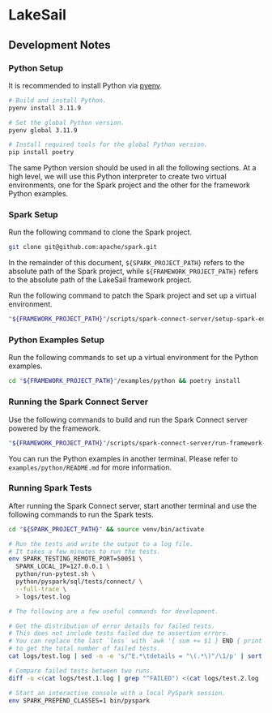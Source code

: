 # LakeSail

## Development Notes

### Python Setup

It is recommended to install Python via [pyenv](https://github.com/pyenv/pyenv).

```bash
# Build and install Python.
pyenv install 3.11.9

# Set the global Python version.
pyenv global 3.11.9

# Install required tools for the global Python version.
pip install poetry
```

The same Python version should be used in all the following sections.
At a high level, we will use this Python interpreter to create two virtual environments,
one for the Spark project and the other for the framework Python examples.

### Spark Setup

Run the following command to clone the Spark project.

```bash
git clone git@github.com:apache/spark.git
```

In the remainder of this document, `${SPARK_PROJECT_PATH}` refers to the absolute path of the Spark project,
while `${FRAMEWORK_PROJECT_PATH}` refers to the absolute path of the LakeSail framework project.

Run the following command to patch the Spark project and set up a virtual environment.

```bash
"${FRAMEWORK_PROJECT_PATH}"/scripts/spark-connect-server/setup-spark-env.sh
```

### Python Examples Setup

Run the following commands to set up a virtual environment for the Python examples.

```bash
cd "${FRAMEWORK_PROJECT_PATH}"/examples/python && poetry install
```

### Running the Spark Connect Server

Use the following commands to build and run the Spark Connect server powered by the framework.

```bash
"${FRAMEWORK_PROJECT_PATH}"/scripts/spark-connect-server/run-framework-server.sh
```

You can run the Python examples in another terminal.
Please refer to `examples/python/README.md` for more information.

### Running Spark Tests

After running the Spark Connect server, start another terminal and use the following commands to run the Spark tests.

```bash
cd "${SPARK_PROJECT_PATH}" && source venv/bin/activate

# Run the tests and write the output to a log file.
# It takes a few minutes to run the tests.
env SPARK_TESTING_REMOTE_PORT=50051 \
  SPARK_LOCAL_IP=127.0.0.1 \
  python/run-pytest.sh \
  python/pyspark/sql/tests/connect/ \
  --full-trace \
  > logs/test.log

# The following are a few useful commands for development.

# Get the distribution of error details for failed tests.
# This does not include tests failed due to assertion errors.
# You can replace the last `less` with `awk '{ sum += $1 } END { print sum }'`
# to get the total number of failed tests.
cat logs/test.log | sed -n -e 's/^E.*\tdetails = "\(.*\)"/\1/p' | sort | uniq -c | sort -k1,1r | less

# Compare failed tests between two runs.
diff -u <(cat logs/test.1.log | grep "^FAILED") <(cat logs/test.2.log | grep "^FAILED") | less

# Start an interactive console with a local PySpark session.
env SPARK_PREPEND_CLASSES=1 bin/pyspark
```

